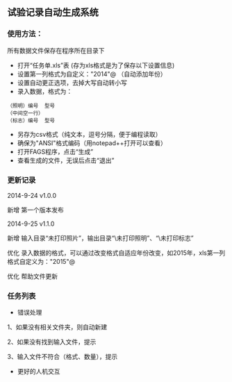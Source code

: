 ## 试验记录自动生成系统

### 使用方法：
所有数据文件保存在程序所在目录下
- 打开“任务单.xls”表
(存为xls格式是为了保存以下设置信息)
- 设置第一列格式为自定义："2014"@
（自动添加年份）
- 设置自动更正选项，去掉大写自动转小写
- 录入数据，格式为：
```
（照明）编号	型号
（中间空一行）
（标志）编号	型号
```
- 另存为csv格式（纯文本，逗号分隔，便于编程读取）
- 确保为"ANSI"格式编码（用notepad++打开可以查看）
- 打开FAGS程序，点击“生成”
- 查看生成的文件，无误后点击“退出”

### 更新记录
2014-9-24 v1.0.0

新增 第一个版本发布

2014-9-25 v1.1.0

新增 输入目录“未打印照片”，输出目录“\未打印照明”、“\未打印标志”

优化 录入数据的格式，可以通过改变格式自适应年份改变，如2015年，xls第一列格式自定义为："2015"@

优化 帮助文件更新

### 任务列表

- 错误处理

1、如果没有相关文件夹，则自动新建

2、如果没有找到输入文件，提示

3、输入文件不符合（格式、数量），提示

- 更好的人机交互